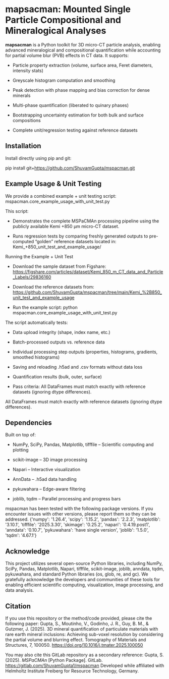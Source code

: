 # mapsacman: Mounted Single Particle Compositional and Mineralogical Analyses

**mapsacman** is a Python toolkit for 3D micro-CT particle analysis, enabling advanced mineralogical and compositional quantification while accounting for partial volume blur (PVB) effects in CT data.
It supports:

- Particle property extraction (volume, surface area, Feret diameters, intensity stats)

- Greyscale histogram computation and smoothing

- Peak detection with phase mapping and bias correction for dense minerals

- Multi-phase quantification (liberated to quinary phases)

- Bootstrapping uncertainty estimation for both bulk and surface compositions

- Complete unit/regression testing against reference datasets


## Installation

Install directly using pip and git:

pip install git+https://github.com/ShuvamGupta/mspacman.git

## Example Usage & Unit Testing
We provide a combined example + unit testing script:
mspacman.core_example_usage_with_unit_test.py

This script:

- Demonstrates the complete MSPaCMAn processing pipeline using the publicly available Kemi +850 µm micro-CT dataset.

- Runs regression tests by comparing freshly generated outputs to pre-computed “golden” reference datasets located in:
  Kemi_+850_unit_test_and_example_usage/

Running the Example + Unit Test
-  Download the sample dataset from Figshare: https://figshare.com/articles/dataset/Kemi_850_m_CT_data_and_Particle_Labels/29836160

-  Download the reference datasets from: https://github.com/ShuvamGupta/mspacman/tree/main/Kemi_%2B850_unit_test_and_example_usage

-  Run the example script: python mspacman.core_example_usage_with_unit_test.py

The script automatically tests:

-  Data upload integrity (shape, index name, etc.)

-  Batch-processed outputs vs. reference data

-  Individual processing step outputs (properties, histograms, gradients, smoothed histograms)

-  Saving and reloading .h5ad and .csv formats without data loss

-  Quantification results (bulk, outer, surface)

-  Pass criteria: All DataFrames must match exactly with reference datasets (ignoring dtype differences).


All DataFrames must match exactly with reference datasets (ignoring dtype differences).

## Dependencies
Built on top of:

-  NumPy, SciPy, Pandas, Matplotlib, tifffile – Scientific computing and plotting

-  scikit-image – 3D image processing

-  Napari – Interactive visualization

-  AnnData – .h5ad data handling

-  pykuwahara – Edge-aware filtering

-  joblib, tqdm – Parallel processing and progress bars

mspacman has been tested with the following package versions. If you encounter issues with other versions, please report them so they can be addressed.
{'numpy': '1.26.4',
 'scipy': '1.15.2',
 'pandas': '2.2.3',
 'matplotlib': '3.10.1',
 'tifffile': '2025.3.30',
 'skimage': '0.25.2',
 'napari': '0.4.19.post1',
 'anndata': '0.10.7',
 'pykuwahara': 'have single version',
 'joblib': '1.5.0',
 'tqdm': '4.67.1'}

## Acknowledge
This project utilizes several open-source Python libraries, including NumPy, SciPy, Pandas, Matplotlib, 
Napari, tifffile, scikit-image, joblib, anndata, tqdm, pykuwahara, and standard Python libraries 
(os, glob, re, and gc). We gratefully acknowledge the developers and communities of these tools 
for enabling efficient scientific computing, visualization, image processing, and data analysis.

## Citation

If you use this repository or the method/code provided, please cite the following paper:
Gupta, S., Moutinho, V., Godinho, J. R., Guy, B. M., & Gutzmer, J. (2025). 3D mineral quantification of particulate 
materials with rare earth mineral inclusions: Achieving sub-voxel resolution by considering the partial volume and blurring effect. 
Tomography of Materials and Structures, 7, 100050. https://doi.org/10.1016/j.tmater.2025.100050

You may also cite this GitLab repository as a secondary reference:
Gupta, S. (2025). *MSPaCMAn* [Python Package]. GitLab. https://gitlab.com/ShuvamGupta1/mspacman
Developed while affiliated with Helmholtz Institute Freiberg for Resource Technology, Germany.


